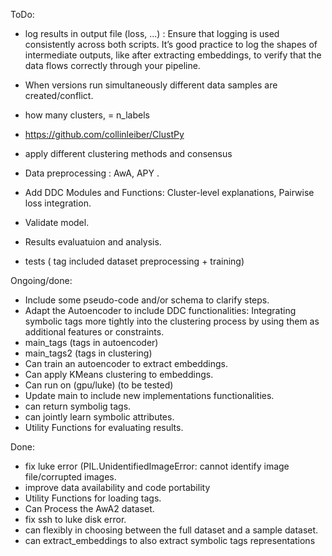 ToDo:  

- log results in output file (loss, ...) : Ensure that logging is used consistently across both scripts. It’s good practice to log the shapes of intermediate outputs, like after extracting embeddings, to verify that the data flows correctly through your pipeline.

- When versions run simultaneously different data samples are created/conflict.
- how many clusters,  = n_labels 
- https://github.com/collinleiber/ClustPy
- apply different clustering methods and consensus
- Data preprocessing : AwA, APY .
- Add DDC Modules and Functions: Cluster-level explanations, Pairwise loss integration.
- Validate model.
- Results evaluatuion and analysis.
- tests ( tag included dataset preprocessing + training)

Ongoing/done:  

- Include some pseudo-code and/or schema to clarify steps.
- Adapt the Autoencoder to include DDC functionalities: Integrating symbolic tags more tightly into the clustering process by using them as additional features or constraints.
- main_tags (tags in autoencoder)
- main_tags2 (tags in clustering)
- Can train an autoencoder to extract embeddings.
- Can apply KMeans clustering to embeddings.
- Can run on (gpu/luke) (to be tested)
- Update main to include new implementations functionalities.
- can return symbolig tags.
- can jointly learn symbolic attributes.
- Utility Functions for evaluating results.

Done:  

- fix luke error (PIL.UnidentifiedImageError: cannot identify image file/corrupted images.
- improve data availability and code portability 
- Utility Functions for loading tags.
- Can Process the AwA2 dataset.
- fix ssh to luke disk error.
- can flexibly in choosing between the full dataset and a sample dataset.
- can extract_embeddings to also extract symbolic tags representations